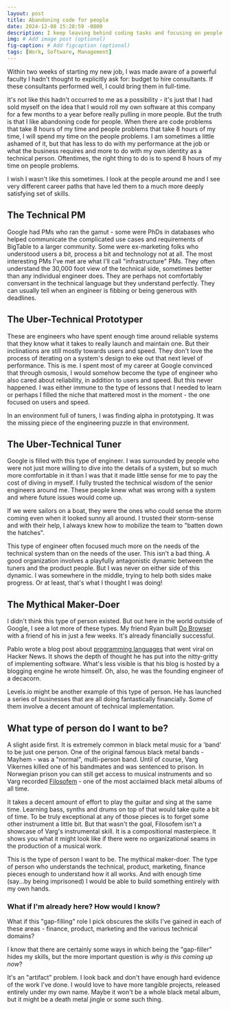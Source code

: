 ```yaml
---
layout: post
title: Abandoning code for people
date: 2024-12-08 15:28:59 -0800
description: I keep leaving behind coding tasks and focusing on people. Why? 
img: # Add image post (optional)
fig-caption: # Add figcaption (optional)
tags: [Work, Software, Management]
---
```


Within two weeks of starting my new job, I was made aware of a powerful faculty I hadn't thought to explicitly ask for: budget to hire consultants. If these consultants performed well, I could bring them in full-time.

It's not like this hadn't occurred to me as a possibility - it's just that I had sold myself on the idea that I would roll my own software at this company for a few months to a year before really pulling in more people. But the truth is that I like abandoning code for people. When there are code problems that take 8 hours of my time and people problems that take 8 hours of my time, I will spend my time on the people problems. I am sometimes a little ashamed of it, but that has less to do with my performance at the job or what the business requires and more to do with my own identity as a technical person. Oftentimes, the right thing to do is to spend 8 hours of my time on people problems.

I wish I wasn't like this sometimes. I look at the people around me and I see very different career paths that have led them to a much more deeply satisfying set of skills.

## The Technical PM
Google had PMs who ran the gamut - some were PhDs in databases who helped communicate the complicated use cases and requirements of BigTable to a larger community. Some were ex-marketing folks who understood users a bit, process a bit and technology not at all. The most interesting PMs I've met are what I'll call "infrastructure" PMs. They often understand the 30,000 foot view of the technical side, sometimes better than any individual engineer does. They are perhaps not comfortably conversant in the technical language but they understand perfectly. They can usually tell when an engineer is fibbing or being generous with deadlines.

## The Uber-Technical Prototyper
These are engineers who have spent enough time around reliable systems that they know what it takes to really launch and maintain one. But their inclinations are still mostly towards users and speed. They don't love the process of iterating on a system's design to eke out that next level of performance. This is me. I spent most of my career at Google convinced that through osmosis, I would somehow become the type of engineer who also cared about reliability, in addition to users and speed. But this never happened. I was either immune to the type of lessons that I needed to learn or perhaps I filled the niche that mattered most in the moment - the one focused on users and speed.

In an environment full of tuners, I was finding alpha in prototyping. It was the missing piece of the engineering puzzle in that environment.
## The Uber-Technical Tuner
Google is filled with this type of engineer. I was surrounded by people who were not just more willing to dive into the details of a system, but so much more comfortable in it than I was that it made little sense for me to pay the cost of diving in myself. I fully trusted the technical wisdom of the senior engineers around me. These people knew what was wrong with a system and where future issues would come up.

If we were sailors on a boat, they were the ones who could sense the storm coming even when it looked sunny all around. I trusted their storm-sense and with their help, I always knew how to mobilize the team to "batten down the hatches".

This type of engineer often focused much more on the needs of the technical system than on the needs of the user. This isn't a bad thing. A good organization involves a playfully antagonistic dynamic between the tuners and the product people. But I was never on either side of this dynamic. I was somewhere in the middle, trying to help both sides make progress. Or at least, that's what I thought I was doing!
## The Mythical Maker-Doer
I didn't think this type of person existed. But out here in the world outside of Google, I see a lot more of these types. My friend Ryan built [Do Browser](https://www.dobrowser.io/) with a friend of his in just a few weeks. It's already financially successful.

Pablo wrote a blog post about [programming languages](https://morepablo.com/2023/05/where-have-all-the-hackers-gone.html) that went viral on Hacker News. It shows the depth of thought he has put into the nitty-gritty of implementing software. What's less visible is that his blog is hosted by a blogging engine he wrote himself. Oh, also, he was the founding engineer of a decacorn.

Levels.io might be another example of this type of person. He has launched a series of businesses that are all doing fantastically financially. Some of them involve a decent amount of technical implementation.
## What type of person do I want to be?
A slight aside first. It is extremely common in black metal music for a 'band' to be just one person. One of the original famous black metal bands - Mayhem - was a "normal", multi-person band. Until of course, Varg Vikernes killed one of his bandmates and was sentenced to prison. In Norwegian prison you can still get access to musical instruments and so Varg recorded [Filosofem](https://www.youtube.com/watch?v=iMQGOwl3NKc) - one of the most acclaimed black metal albums of all time.

It takes a decent amount of effort to play the guitar and sing at the same time. Learning bass, synths and drums on top of that would take quite a bit of time. To be truly exceptional at any of those pieces is to forget some other instrument a little bit. But that wasn't the goal, Filosofem isn't a showcase of Varg's instrumental skill. It is a compositional masterpiece. It shows you what it might look like if there were no organizational seams in the production of a musical work.

This is the type of person I want to be. The mythical maker-doer. The type of person who understands the technical, product, marketing, finance pieces enough to understand how it all works. And with enough time (say...by being imprisoned) I would be able to build something entirely with my own hands.

### What if I'm already here? How would I know?
What if this "gap-filling" role I pick obscures the skills I've gained in each of these areas - finance, product, marketing and the various technical domains?

I know that there are certainly some ways in which being the "gap-filler" hides my skills, but the more important question is _why is this coming up now_?

It's an "artifact" problem. I look back and don't have enough hard evidence of the work I've done. I would love to have more tangible projects, released entirely under my own name. Maybe it won't be a whole black metal album, but it might be a death metal jingle or some such thing.
